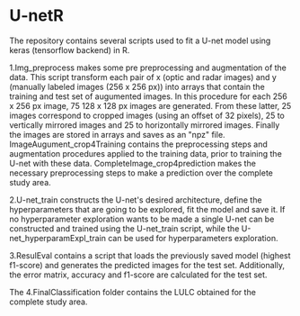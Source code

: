 # U-netR

The repository contains several scripts used to fit a U-net model using keras (tensorflow backend) in R. 

1.Img_preprocess makes some pre preprocessing and augmentation of the data. This script transform each pair of x (optic and radar images) and y (manually labeled images (256 x 256 px)) into arrays that contain the training and test set of augumented images. In this procedure for each 256 x 256 px image, 75 128 x 128 px images are generated. From these latter, 25 images correspond to cropped images (using an offset of 32 pixels), 25 to vertically mirrored images and 25 to horizontally mirrored images. Finally the images are stored in arrays and saves as an "npz" file. ImageAugument_crop4Training contains the preprocessing steps and augmentation procedures applied to the training data, prior to training the U-net with these data. CompleteImage_crop4prediction makes the necessary preprocessing steps to make a prediction over the complete study area.

2.U-net_train constructs the U-net's desired architecture, define the hyperparameters that are going to be explored, fit the model and save it. If no hyperparameter exploration wants to be made a single U-net can be constructed and trained using the U-net_train script, while the U-net_hyperparamExpl_train can be used for hyperparameters exploration.

3.ResulEval contains a script that loads the previously saved model (highest f1-score) and generates the predicted images for the test set. Additionally, the error matrix, accuracy and f1-score are calculated for the test set.

The 4.FinalClassification folder contains the LULC obtained for the complete study area.